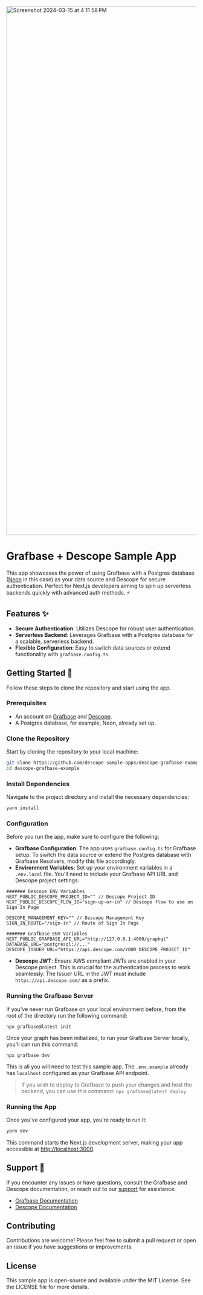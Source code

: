 <img width="1400" alt="Screenshot 2024-03-15 at 4 11 58 PM" src="https://github.com/descope-sample-apps/descope-grafbase-example/assets/32936811/e46d6995-b560-49f9-9cb5-08c35a0bd7e3">

# Grafbase + Descope Sample App

This app showcases the power of using Grafbase with a Postgres database ([Neon](https://neon.tech/) in this case) as your data source and Descope for secure authentication. Perfect for Next.js developers aiming to spin up serverless backends quickly with advanced auth methods. :zap:

## Features :sparkles:

- **Secure Authentication**: Utilizes Descope for robust user authentication.
- **Serverless Backend**: Leverages Grafbase with a Postgres database for a scalable, serverless backend.
- **Flexible Configuration**: Easy to switch data sources or extend functionality with `grafbase.config.ts`.

## Getting Started 🚀

Follow these steps to clone the repository and start using the app.

### Prerequisites

- An account on [Grafbase](https://grafbase.com/) and [Descope](https://descope.com/).
- A Postgres database, for example, Neon, already set up.

### Clone the Repository

Start by cloning the repository to your local machine:

```bash
git clone https://github.com/descope-sample-apps/descope-grafbase-example.git
cd descope-grafbase-example
```

### Install Dependencies

Navigate to the project directory and install the necessary dependencies:

```bash
yarn install
```

### Configuration

Before you run the app, make sure to configure the following:

- **Grafbase Configuration**: The app uses `grafbase.config.ts` for Grafbase setup. To switch the data source or extend the Postgres database with Grafbase Resolvers, modify this file accordingly.
- **Environment Variables**: Set up your environment variables in a `.env.local` file. You'll need to include your Grafbase API URL and Descope project settings:

```
####### Descope ENV Variables
NEXT_PUBLIC_DESCOPE_PROJECT_ID="" // Descope Project ID
NEXT_PUBLIC_DESCOPE_FLOW_ID="sign-up-or-in" // Descope flow to use on Sign In Page

DESCOPE_MANAGEMENT_KEY="" // Descope Management Key
SIGN_IN_ROUTE="/sign-in" // Route of Sign In Page

####### Grafbase ENV Variables
NEXT_PUBLIC_GRAFBASE_API_URL="http://127.0.0.1:4000/graphql"
DATABASE_URL="postgresql://..."
DESCOPE_ISSUER_URL="https://api.descope.com/YOUR_DESCOPE_PROJECT_ID"
```

- **Descope JWT**: Ensure AWS compliant JWTs are enabled in your Descope project. This is crucial for the authentication process to work seamlessly. The Issuer URL in the JWT must include `https://api.descope.com/` as a prefix.

### Running the Grafbase Server

If you've never run Grafbase on your local environment before, from the root of the directory run the following command:

```
npx grafbase@latest init
```

Once your graph has been initialized, to run your Grafbase Server locally, you'll can run this command:

```
npx grafbase dev
```

This is all you will need to test this sample app. The `.env.example` already has `localhost` configured as your Grafbase API endpoint.

> If you wish to deploy to Grafbase to push your changes and host the backend, you can use this command: `npx grafbase@latest deploy`

### Running the App

Once you've configured your app, you're ready to run it:

```bash
yarn dev
```

This command starts the Next.js development server, making your app accessible at [http://localhost:3000](http://localhost:3000).

## Support :raised_hands:

If you encounter any issues or have questions, consult the Grafbase and Descope documentation, or reach out to our [support](https://www.descope.com/contact) for assistance.

- [Grafbase Documentation](https://docs.grafbase.com/)
- [Descope Documentation](https://docs.descope.com/)

## Contributing

Contributions are welcome! Please feel free to submit a pull request or open an issue if you have suggestions or improvements.

## License

This sample app is open-source and available under the MIT License. See the LICENSE file for more details.
